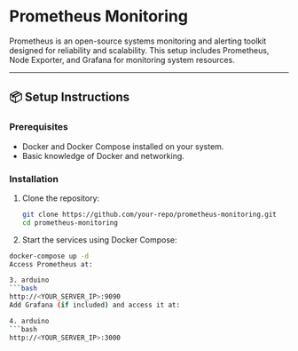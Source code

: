 # Prometheus Monitoring

Prometheus is an open-source systems monitoring and alerting toolkit designed for reliability and scalability. This setup includes Prometheus, Node Exporter, and Grafana for monitoring system resources.

---

## 📦 Setup Instructions

### Prerequisites
- Docker and Docker Compose installed on your system.
- Basic knowledge of Docker and networking.

### Installation
1. Clone the repository:
   ```bash
   git clone https://github.com/your-repo/prometheus-monitoring.git
   cd prometheus-monitoring
2. Start the services using Docker Compose:

```bash
docker-compose up -d
Access Prometheus at:

3. arduino
```bash
http://<YOUR_SERVER_IP>:9090
Add Grafana (if included) and access it at:

4. arduino
```bash
http://<YOUR_SERVER_IP>:3000
